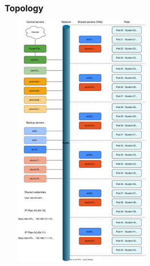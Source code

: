 # Topology

<figure><img src="../.gitbook/assets/topology.drawio (1).svg" alt=""><figcaption></figcaption></figure>
